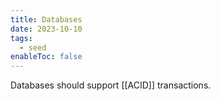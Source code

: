 ```yaml
---
title: Databases
date: 2023-10-10
tags:
  - seed
enableToc: false
---
```

Databases should support [[ACID]] transactions.